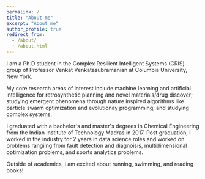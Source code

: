 ```yaml
---
permalink: /
title: "About me"
excerpt: "About me"
author_profile: true
redirect_from: 
  - /about/
  - /about.html
---
```


I am a Ph.D student in the Complex Resilient Intelligent Systems (CRIS) group of Professor Venkat Venkatasubramanian at Columbia University, New York.

My core research areas of interest include machine learning and artificial intelligence for retrosynthetic planning and novel materials/drug discover; studying emergent phenomena through nature inspired algorithms like particle swarm optimization and evolutionay programming; and studying complex systems.

I graduated with a bachelor's and master's degrees in Chemical Engineering from the Indian Institute of Technology Madras in 2017. Post graduation, I worked in the industry for 2 years in data science roles and worked on problems rangiing from fault detection and diagnoisis, multidimensional optimization problems, and sports analytics problems.

Outside of academics, I am excited about running, swimming, and reading books!